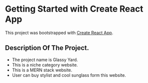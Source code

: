 # Getting Started with Create React App

This project was bootstrapped with [Create React App](https://github.com/facebook/create-react-app).

## Description Of The Project.

- The project name is Glassy Yard.
- This is a niche category website.
- This is a MERN stack website.
- User can buy stylist and cool sunglass form this website.

